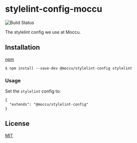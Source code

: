 # stylelint-config-moccu

![Build Status](https://github.com/moccu/stylelint-config-moccu/workflows/Build/badge.svg)

The stylelint config we use at Moccu.

## Installation

[npm](https://www.npmjs.com/package/@moccu/stylelint-config)

```
$ npm install --save-dev @moccu/stylelint-config stylelint
```

### Usage

Set the `stylelint` config to:

```
{
  "extends": "@moccu/stylelint-config"
}
```

## License

[MIT](./LICENSE)
